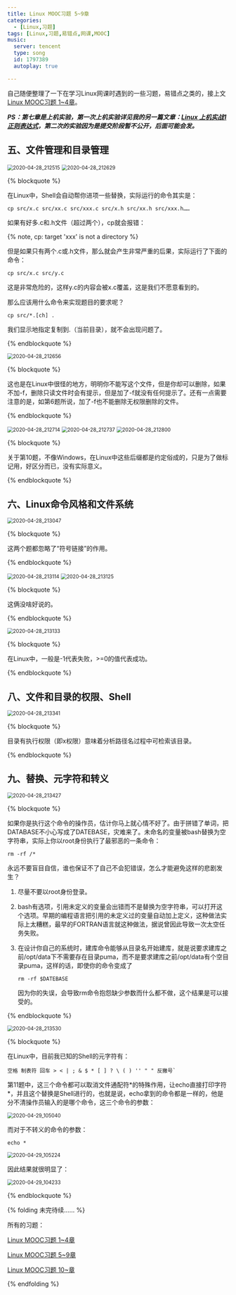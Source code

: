 ```yaml
---
title: Linux MOOC习题 5~9章
categories:
  - [Linux,习题]
tags: [Linux,习题,易错点,网课,MOOC]
music:
  server: tencent
  type: song
  id: 1797389
  autoplay: true

---
```


自己随便整理了一下在学习Linux网课时遇到的一些习题，易错点之类的，接上文[Linux MOOC习题 1~4章](https://666wxy666.github.io/2020/04/28/Linux-MOOC习题-1~4章/)。



<!-- more -->



***PS：第七章是上机实验，第一次上机实验详见我的另一篇文章：[Linux 上机实战1 正则表达式](https://666wxy666.github.io/2020/03/31/Linux-上机实战1-正则表达式/)，第二次的实验因为是提交阶段暂不公开，后面可能会发。***

## 五、文件管理和目录管理

<img src="https://gitee.com/wxy_666/images/raw/master/20200429100515.jpg" alt="2020-04-28_212515" style="zoom:80%;" />

<img src="https://gitee.com/wxy_666/images/raw/master/20200429101043.jpg" alt="2020-04-28_212629" style="zoom:80%;" />

{% blockquote %}

在Linux中，Shell会自动帮你进项一些替换，实际运行的命令其实是：

```shell
cp src/x.c src/xx.c src/xxx.c src/x.h src/xx.h src/xxx.h……
```

如果有好多.c和.h文件（超过两个），cp就会报错：

{% note, cp: target 'xxx' is not a directory %}

但是如果只有两个.c或.h文件，那么就会产生非常严重的后果，实际运行了下面的命令：

```shell
cp src/x.c src/y.c
```

这是非常危险的，这样y.c的内容会被x.c覆盖，这是我们不愿意看到的。

那么应该用什么命令来实现题目的要求呢？

```shell
cp src/*.[ch] .
```

我们显示地指定复制到.（当前目录），就不会出现问题了。

{% endblockquote %}

<img src="https://gitee.com/wxy_666/images/raw/master/20200429102232.jpg" alt="2020-04-28_212656" style="zoom:80%;" />

{% blockquote %}

这也是在Linux中很怪的地方，明明你不能写这个文件，但是你却可以删除，如果不加-f，删除只读文件时会有提示，但是加了-f就没有任何提示了。还有一点需要注意的是，如第6题所说，加了-f也不能删除无权限删除的文件。

{% endblockquote %}

<img src="https://gitee.com/wxy_666/images/raw/master/20200429102450.jpg" alt="2020-04-28_212714" style="zoom:80%;" />

<img src="https://gitee.com/wxy_666/images/raw/master/20200429102603.jpg" alt="2020-04-28_212737" style="zoom:80%;" />

<img src="https://gitee.com/wxy_666/images/raw/master/20200429102659.jpg" alt="2020-04-28_212800" style="zoom: 80%;" />

{% blockquote %}

关于第10题，不像Windows，在Linux中这些后缀都是约定俗成的，只是为了做标记用，好区分而已，没有实际意义。

{% endblockquote %}

## 六、Linux命令风格和文件系统

<img src="https://gitee.com/wxy_666/images/raw/master/20200429102845.jpg" alt="2020-04-28_213047" style="zoom:80%;" />

{% blockquote %}

这两个题都忽略了“符号链接”的作用。

{% endblockquote %}

<img src="https://gitee.com/wxy_666/images/raw/master/20200429103011.jpg" alt="2020-04-28_213114" style="zoom:80%;" />

<img src="https://gitee.com/wxy_666/images/raw/master/20200429103030.jpg" alt="2020-04-28_213125" style="zoom:80%;" />

{% blockquote %}

这俩没啥好说的。

{% endblockquote %}

<img src="https://gitee.com/wxy_666/images/raw/master/20200429103227.jpg" alt="2020-04-28_213133" style="zoom:80%;" />

{% blockquote %}

在Linux中，一般是-1代表失败，>=0的值代表成功。

{% endblockquote %}

## 八、文件和目录的权限、Shell

<img src="https://gitee.com/wxy_666/images/raw/master/20200429103454.jpg" alt="2020-04-28_213341" style="zoom:80%;" />

{% blockquote %}

目录有执行权限（即x权限）意味着分析路径名过程中可检索该目录。

{% endblockquote %}

## 九、替换、元字符和转义

<img src="https://gitee.com/wxy_666/images/raw/master/20200429103639.jpg" alt="2020-04-28_213427" style="zoom:80%;" />

{% blockquote %}

如果你是执行这个命令的操作员，估计你马上就心情不好了。由于拼错了单词，把DATABASE不小心写成了DATEBASE，灾难来了。未命名的变量被bash替换为空字符串，实际上你以root身份执行了最邪恶的一条命令：

```shell
rm -rf /*
```


永远不要盲目自信，谁也保证不了自己不会犯错误，怎么才能避免这样的悲剧发生？

1. 尽量不要以root身份登录。

2. bash有选项，引用未定义的变量会出错而不是替换为空字符串，可以打开这个选项。早期的编程语言把引用的未定义过的变量自动加上定义，这种做法实际上太糟糕，最早的FORTRAN语言就这种做法，据说曾因此导致一次太空任务失败。

3. 在设计你自己的系统时，建库命令能够从目录名开始建库，就是说要求建库之前/opt/data下不需要存在目录puma，而不是要求建库之前/opt/data有个空目录puma，这样的话，即使你的命令变成了

   ```shell
   rm -rf $DATEBASE
   ```

   因为你的失误，会导致rm命令抱怨缺少参数而什么都不做，这个结果是可以接受的。
   

{% endblockquote %}

<img src="https://gitee.com/wxy_666/images/raw/master/20200429103652.jpg" alt="2020-04-28_213530" style="zoom:80%;" />

{% blockquote %}

在Linux中，目前我已知的Shell的元字符有：

```shell
空格 制表符 回车 > < | ; & $ * [ ] ? \ ( ) '' " " 反撇号`
```

第11题中，这三个命令都可以取消文件通配符\*的特殊作用，让echo直接打印字符\*，并且这个替换是Shell进行的，也就是说，echo拿到的命令都是一样的，他是分不清操作员输入的是哪个命令，这三个命令的参数：

<img src="https://gitee.com/wxy_666/images/raw/master/20200429105050.jpg" alt="2020-04-29_105040" style="zoom:80%;" />

而对于不转义的命令的参数：

```shell
echo *
```

<img src="https://gitee.com/wxy_666/images/raw/master/20200429105236.jpg" alt="2020-04-29_105224" style="zoom:80%;" />

因此结果就很明显了：

<img src="https://gitee.com/wxy_666/images/raw/master/20200429104247.jpg" alt="2020-04-29_104233" style="zoom:80%;" />

{% endblockquote %}



{% folding 未完待续…… %}

所有的习题：

[Linux MOOC习题 1~4章](https://666wxy666.github.io/2020/04/28/Linux-MOOC习题-1~4章/)

[Linux MOOC习题 5~9章](https://666wxy666.github.io/2020/04/29/Linux-MOOC习题-5~9章/)

[Linux MOOC习题 10~章](https://666wxy666.github.io/2020/05/07/Linux-MOOC习题-10~章/)

{% endfolding %}

